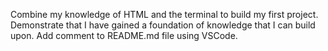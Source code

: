 Combine my knowledge of HTML and the terminal to build my first project.
Demonstrate that I have gained a foundation of knowledge that I can build upon.
Add comment to README.md file using VSCode.